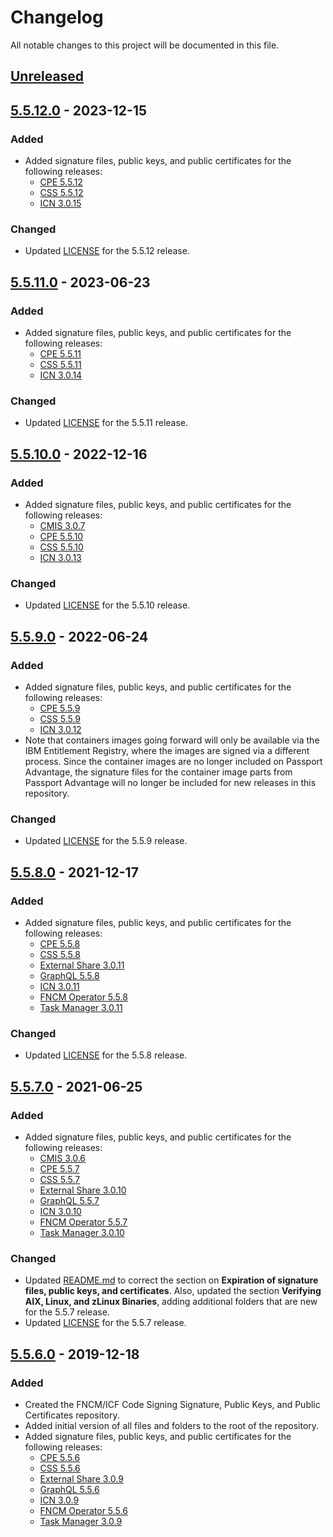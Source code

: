 # Changelog

All notable changes to this project will be documented in this file.

## [Unreleased]


## [5.5.12.0] - 2023-12-15

### Added
- Added signature files, public keys, and public certificates for the following releases:
  - [CPE 5.5.12](CPE/5.5.12)
  - [CSS 5.5.12](CSS/5.5.12)
  - [ICN 3.0.15](ICN/3.0.15)

### Changed
- Updated [LICENSE](LICENSE) for the 5.5.12 release. 


## [5.5.11.0] - 2023-06-23

### Added
- Added signature files, public keys, and public certificates for the following releases:
  - [CPE 5.5.11](CPE/5.5.11)
  - [CSS 5.5.11](CSS/5.5.11)
  - [ICN 3.0.14](ICN/3.0.14)

### Changed
- Updated [LICENSE](LICENSE) for the 5.5.11 release. 


## [5.5.10.0] - 2022-12-16

### Added
- Added signature files, public keys, and public certificates for the following releases:
  - [CMIS 3.0.7](CMIS/3.0.7)
  - [CPE 5.5.10](CPE/5.5.10)
  - [CSS 5.5.10](CSS/5.5.10)
  - [ICN 3.0.13](ICN/3.0.13)

### Changed
- Updated [LICENSE](LICENSE) for the 5.5.10 release. 


## [5.5.9.0] - 2022-06-24

### Added
- Added signature files, public keys, and public certificates for the following releases:
  - [CPE 5.5.9](CPE/5.5.9)
  - [CSS 5.5.9](CSS/5.5.9)
  - [ICN 3.0.12](ICN/3.0.12)
- Note that containers images going forward will only be available via the IBM Entitlement Registry, where the images are signed via a different process.  Since the container images are no longer included on Passport Advantage, the signature files for the container image parts from Passport Advantage will no longer be included for new releases in this repository.

### Changed
- Updated [LICENSE](LICENSE) for the 5.5.9 release. 


## [5.5.8.0] - 2021-12-17

### Added
- Added signature files, public keys, and public certificates for the following releases:
  - [CPE 5.5.8](CPE/5.5.8)
  - [CSS 5.5.8](CSS/5.5.8)
  - [External Share 3.0.11](ExternalShare/3.0.11)
  - [GraphQL 5.5.8](GraphQL/5.5.8)
  - [ICN 3.0.11](ICN/3.0.11)
  - [FNCM Operator 5.5.8](Operator/5.5.8)
  - [Task Manager 3.0.11](TaskManager/3.0.11)

### Changed
- Updated [LICENSE](LICENSE) for the 5.5.8 release. 


## [5.5.7.0] - 2021-06-25

### Added
- Added signature files, public keys, and public certificates for the following releases:
  - [CMIS 3.0.6](CMIS/3.0.6)
  - [CPE 5.5.7](CPE/5.5.7)
  - [CSS 5.5.7](CSS/5.5.7)
  - [External Share 3.0.10](ExternalShare/3.0.10)
  - [GraphQL 5.5.7](GraphQL/5.5.7)
  - [ICN 3.0.10](ICN/3.0.10)
  - [FNCM Operator 5.5.7](Operator/5.5.7)
  - [Task Manager 3.0.10](TaskManager/3.0.10)

### Changed
- Updated [README.md](README.md) to correct the section on **Expiration of signature files, public keys, and certificates**. Also, updated the section **Verifying AIX, Linux, and zLinux Binaries**, adding additional folders that are new for the 5.5.7 release. 
- Updated [LICENSE](LICENSE) for the 5.5.7 release. 


## [5.5.6.0] - 2019-12-18

### Added
- Created the FNCM/ICF Code Signing Signature, Public Keys, and Public Certificates repository.
- Added initial version of all files and folders to the root of the repository.
- Added signature files, public keys, and public certificates for the following releases:
  - [CPE 5.5.6](CPE/5.5.6)
  - [CSS 5.5.6](CSS/5.5.6)
  - [External Share 3.0.9](ExternalShare/3.0.9)
  - [GraphQL 5.5.6](GraphQL/5.5.6)
  - [ICN 3.0.9](ICN/3.0.9)
  - [FNCM Operator 5.5.6](Operator/5.5.6)
  - [Task Manager 3.0.9](TaskManager/3.0.9)


[unreleased]: https://github.com/ibm-ecm/fncm-code-signing-signature-files/compare/v5.5.12.0...HEAD
[5.5.12.0]: https://github.com/ibm-ecm/fncm-code-signing-signature-files/releases/tag/v5.5.12.0
[5.5.11.0]: https://github.com/ibm-ecm/fncm-code-signing-signature-files/releases/tag/v5.5.11.0
[5.5.10.0]: https://github.com/ibm-ecm/fncm-code-signing-signature-files/releases/tag/v5.5.10.0
[5.5.9.0]: https://github.com/ibm-ecm/fncm-code-signing-signature-files/releases/tag/v5.5.9.0
[5.5.8.0]: https://github.com/ibm-ecm/fncm-code-signing-signature-files/releases/tag/v5.5.8.0
[5.5.7.0]: https://github.com/ibm-ecm/fncm-code-signing-signature-files/releases/tag/v5.5.7.0
[5.5.6.0]: https://github.com/ibm-ecm/fncm-code-signing-signature-files/releases/tag/v5.5.6.0

